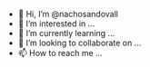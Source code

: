 - 👋 Hi, I’m @nachosandovall
- 👀 I’m interested in ...
- 🌱 I’m currently learning ...
- 💞️ I’m looking to collaborate on ...
- 📫 How to reach me ...

<!---
nachosandovall/nachosandovall is a ✨ special ✨ repository because its `README.md` (this file) appears on your GitHub profile.
You can click the Preview link to take a look at your changes.
--->
